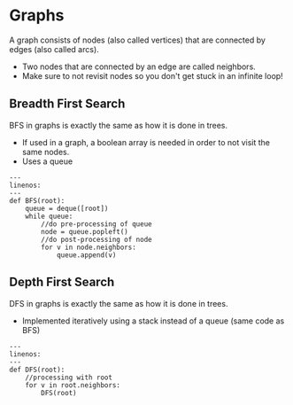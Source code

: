 # Graphs
A graph consists of nodes (also called vertices) that are connected by edges (also called arcs).
- Two nodes that are connected by an edge are called neighbors.
- Make sure to not revisit nodes so you don't get stuck in an infinite loop!

## Breadth First Search
BFS in graphs is exactly the same as how it is done in trees. 
- If used in a graph, a boolean array is needed in order to not visit the same nodes. 
- Uses a queue
```{code-block} python
---
linenos:
---
def BFS(root):
    queue = deque([root])
    while queue:
        //do pre-processing of queue
        node = queue.popleft()
        //do post-processing of node
        for v in node.neighbors:
            queue.append(v)
```

## Depth First Search
DFS in graphs is exactly the same as how it is done in trees. 
- Implemented iteratively using a stack instead of a queue (same code as BFS)
```{code-block} python
---
linenos:
---
def DFS(root):
    //processing with root
    for v in root.neighbors:
        DFS(root)
```
